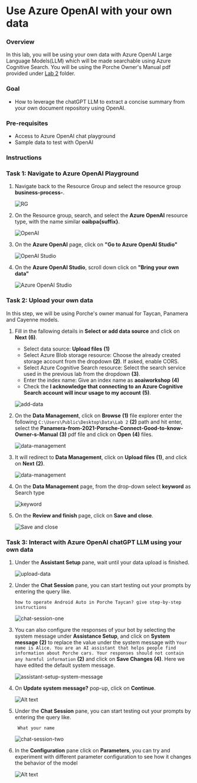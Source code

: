 # Use Azure OpenAI with your own data

### Overview
In this lab, you will be using your own data with Azure OpenAI Large Language Models(LLM) which will be made searchable using Azure Cognitive Search. You will be using the Porche Owner's Manual pdf provided under [Lab 2](/SampleInvoices/Lab%202/) folder.


### Goal
* How to leverage the chatGPT LLM to extract a concise summary from your own document repository using OpenAI.

### Pre-requisites
* Access to Azure OpenAI chat playground
* Sample data to test with OpenAI

### Instructions

### Task 1: Navigate to Azure OpenAI Playground

1. Navigate back to the Resource Group and select the resource group **business-process-<inject key="Deployment ID" enableCopy="false"/>**.

   ![RG](../images/rg.png)

2. On the Resource group, search, and select the **Azure OpenAI** resource type, with the name similar **oaibpa{suffix}**.

   ![OpenAI](images/openai.png)

3. On the **Azure OpenAI** page, click on **"Go to Azure OpenAI Studio"**

   ![OpenAI Studio](images/OpenAI-Studio.png)

4. On the **Azure OpenAI Studio**, scroll down click on **"Bring your own data"**

   ![Azure OpenAI Studio](images/dring-your-own-data.png)

### Task 2: Upload your own data
In this step, we will be using Porche's owner manual for Taycan, Panamera and Cayenne models.

1. Fill in the fallowing details in **Select or add data source** and click on **Next** **(6)**.
    
    - Select data source: **Upload files** **(1)**
    - Select Azure Blob storage resource: Choose the already created storage account from the dropdown **(2)**. If asked, enable CORS.
    - Select Azure Cognitive Search resource: Select the search service used in the previous lab from the dropdown **(3)**.
    - Enter the index name: Give an index name as **aoaiworkshop** **(4)**
    - Check the **I acknowledge that connecting to an Azure Cognitive Search account will incur usage to my account** **(5)**.

   ![add-data](images/add-data.png) 

2. On the **Data Management**, click on **Browse** **(1)** file explorer enter the following `C:\Users\Public\Desktop\Data\Lab 2` **(2)** path and hit enter, select the **Panamera-from-2021-Porsche-Connect-Good-to-know-Owner-s-Manual** **(3)** pdf  file and click on **Open** **(4)** files.

   ![data-management](images/data-management.png)

3. It will redirect to **Data Management**, click on **Upload files** **(1)**, and click on **Next** **(2)**.

   ![data-management](images/data-management-upload.png)

4. On the **Data Management** page, from the drop-down select **keyword** as Search type 

   ![keyword](images/keyword.png)

5. On the **Review and finish** page, click on **Save and close**.

   ![Save and close](images/save-and-close.png)

### Task 3: Interact with Azure OpenAI chatGPT LLM using your own data

1. Under the **Assistant Setup** pane, wait until your data upload is finished.

   ![upload-data](images/upload-data.png)

2. Under the **Chat Session** pane, you can start testing out your prompts by entering the query like.

    ```
    how to operate Android Auto in Porche Taycan? give step-by-step instructions
    ```

      ![chat-session-one](images/chat-session-one.png)

3. You can also configure the responses of your bot by selecting the system message under **Assistance Setup**, and click on **System message** **(2)** to replace the value under the system message with `Your name is Alice. You are an AI assistant that helps people find information about Porche cars. Your responses should not contain any harmful information`  **(2)** and click on **Save Changes** **(4)**. Here we have edited the default system message.

   ![assistant-setup-system-message](images/assistant-setup-system-message.png)

4. On **Update system message?** pop-up, click on **Continue**.

   ![Alt text](images/Continue.png)

5. Under the **Chat Session** pane, you can start testing out your prompts by entering the query like.

    ```
     What your name
    ```
   
   ![chat-session-two](images/chat-session-two.png)

6. In the **Configuration** pane click on **Parameters**, you can try and experiment with different parameter configuration to see how it changes the behavior of the model

   ![Alt text](images/Parameters.png)
